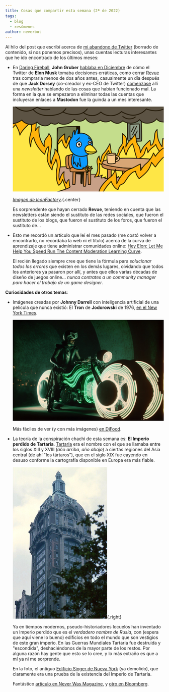```yaml
---
title: Cosas que compartir esta semana (2ª de 2022)
tags:
  - blog
  - resúmenes
author: neverbot
---
```


Al hilo del post que escribí acerca de [mi abandono de Twitter](./not-on-twitter-anymore/) (borrado de contenido, si nos ponemos precisos), unas cuentas lecturas interesantes que he ido encontrado de los últimos meses:

- En [Daring Fireball](https://daringfireball.net), **John Gruber** [hablaba en Diciembre](https://daringfireball.net/2022/12/i_wish_i_could_tell_you_this_is_not_all_about_twitter) de cómo el Twitter de **Elon Musk** tomaba decisiones erráticas, como cerrar [Revue](https://www.getrevue.co/) tras comprarla menos de dos años antes, casualmente un día después de que **Jack Dorsey** (co-creador y ex-CEO de Twitter) [comenzase](https://www.getrevue.co/profile/jackjack/issues/a-native-internet-protocol-for-social-media-1503112) allí una *newsletter* hablando de las cosas que habían funcionado mal. La forma en la que se empezaron a eliminar todas las cuentas que incluyeran enlaces a **Mastodon** fue la guinda a un mes interesante.

  ![this_is_fine](./cosas-que-compartir-esta-semana-2-de-2022/this_is_fine.png)

  *[Imagen de IconFactory](https://blog.iconfactory.com/2023/01/state-of-the-twitterverse/)*.{.center}

  Es sorprendente que hayan cerrado **Revue**, teniendo en cuenta que las newsletters están siendo el sustituto de las redes sociales, que fueron el sustituto de los blogs, que fueron el sustituto de los foros, que fueron el sustituto de...

- Esto me recordó un artículo que leí el mes pasado (me costó volver a encontrarlo, no recordaba la web ni el título) acerca de la curva de aprendizaje que tiene administrar comunidades online: [Hey Elon: Let Me Help You Speed Run The Content Moderation Learning Curve](https://www.techdirt.com/2022/11/02/hey-elon-let-me-help-you-speed-run-the-content-moderation-learning-curve/). 

  El recién llegado siempre cree que tiene la fórmula para *solucionar todos los errores* que existen en los demás lugares, olvidando que todos los anteriores ya pasaron por allí, y antes que ellos varias décadas de diseño de juegos online... *nunca contrates a un community manager para hacer el trabajo de un game designer*.

**Curiosidades de otros temas**:

- Imágenes creadas por **Johnny Darrell** con inteligencia artificial de una película que nunca existió: El **Tron** de **Jodorowski** de 1976, [en el New York Times](https://www.nytimes.com/interactive/2023/01/13/opinion/jodorowsky-dune-ai-tron.html).
  
  ![Jodo-Tron-1-6](./cosas-que-compartir-esta-semana-2-de-2022/Jodo-Tron-1-6.jpg)
  
  Más fáciles de ver (y con más imágenes) [en DjFood](https://www.djfood.org/fantasy-jodorowsky-tron-visualisations-by-johnny-darrell/).

- La teoría de la conspiración chachi de esta semana es: **El Imperio perdido de Tartaria**. [Tartaria](https://en.wikipedia.org/w/index.php?title=Tartary) era el nombre con el que se llamaba entre los siglos XIII y XVIII (*año arriba, año abajo*) a ciertas regiones del Asia central (de ahí "los tártaros"), que en el siglo XIX fue cayendo en desuso conforme la cartografía disponible en Europa era más fiable.

  ![Singer-Building-New-York](./cosas-que-compartir-esta-semana-2-de-2022/Singer-Building-New-York.jpg){.right}
  
  Ya en tiempos modernos, pseudo-historiadores locuelos han inventado un Imperio perdido que es el *verdadero nombre de Rusia*, con (espera que aquí viene lo bueno) edificios en todo el mundo que son vestigios de este gran imperio. En las Guerras Mundiales Tartaria fue destruida y "escondida", deshaciéndonos de la mayor parte de los restos. Por alguna razón hay gente que esto se lo cree, y lo más extraño es que a mí ya ni me sorprende.

  En la foto, el antiguo [Edificio Singer de Nueva York](https://en.wikipedia.org/wiki/Singer_Building) (ya demolido), que claramente era una prueba de la existencia del Imperio de Tartaria.
  
  Fantástico [artículo en Never Was Magazine](https://neverwasmag.com/2021/10/lost-empire-of-tartaria/), y [otro en Bloomberg](https://www.bloomberg.com/news/features/2021-04-27/inside-architecture-s-wildest-conspiracy-theory). 
